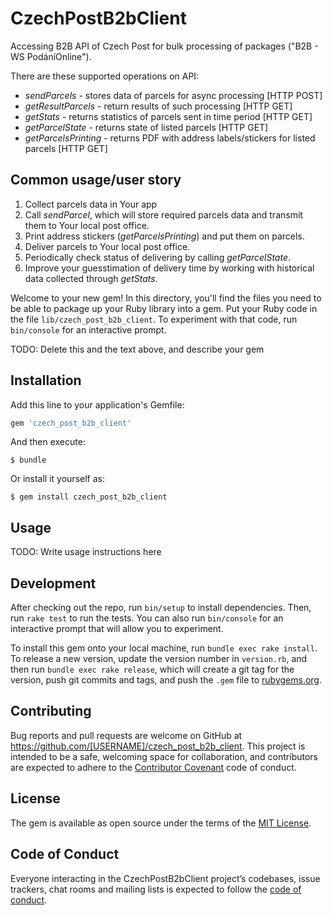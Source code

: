 # CzechPostB2bClient
Accessing B2B API of Czech Post for bulk processing of packages ("B2B - WS PodáníOnline").

There are these supported operations on API:
- *sendParcels* - stores data of parcels for async processing [HTTP POST]
- *getResultParcels* - return results of such processing [HTTP GET]
- *getStats* - returns statistics of parcels sent in time period [HTTP GET]
- *getParcelState* - returns state of listed parcels [HTTP GET]
- *getParcelsPrinting* - returns PDF with address labels/stickers for listed parcels [HTTP GET]

## Common usage/user story ##
1) Collect parcels data in Your app
2) Call *sendParcel*, which will store required parcels data and transmit them to Your local post office.
3) Print address stickers (*getParcelsPrinting*) and put them on parcels.
4) Deliver parcels to Your local post office.
5) Periodically check status of delivering by calling *getParcelState*.
6) Improve your guesstimation of delivery time by working with historical data collected through *getStats*.




Welcome to your new gem! In this directory, you'll find the files you need to be able to package up your Ruby library into a gem. Put your Ruby code in the file `lib/czech_post_b2b_client`. To experiment with that code, run `bin/console` for an interactive prompt.

TODO: Delete this and the text above, and describe your gem

## Installation

Add this line to your application's Gemfile:

```ruby
gem 'czech_post_b2b_client'
```

And then execute:

    $ bundle

Or install it yourself as:

    $ gem install czech_post_b2b_client

## Usage

TODO: Write usage instructions here

## Development

After checking out the repo, run `bin/setup` to install dependencies. Then, run `rake test` to run the tests. You can also run `bin/console` for an interactive prompt that will allow you to experiment.

To install this gem onto your local machine, run `bundle exec rake install`. To release a new version, update the version number in `version.rb`, and then run `bundle exec rake release`, which will create a git tag for the version, push git commits and tags, and push the `.gem` file to [rubygems.org](https://rubygems.org).

## Contributing

Bug reports and pull requests are welcome on GitHub at https://github.com/[USERNAME]/czech_post_b2b_client. This project is intended to be a safe, welcoming space for collaboration, and contributors are expected to adhere to the [Contributor Covenant](http://contributor-covenant.org) code of conduct.

## License

The gem is available as open source under the terms of the [MIT License](https://opensource.org/licenses/MIT).

## Code of Conduct

Everyone interacting in the CzechPostB2bClient project’s codebases, issue trackers, chat rooms and mailing lists is expected to follow the [code of conduct](https://github.com/[USERNAME]/czech_post_b2b_client/blob/master/CODE_OF_CONDUCT.md).
